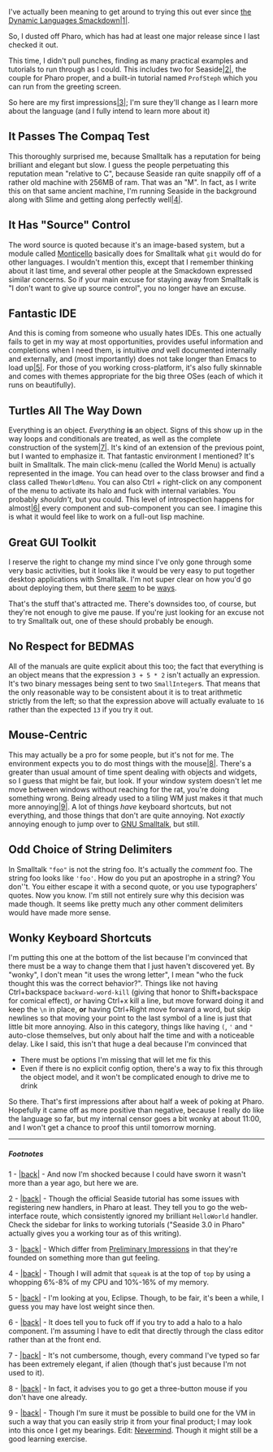 I've actually been meaning to get around to trying this out ever since [the Dynamic Languages Smackdown](/posts/language-smackdown-notes)<a name="note-Wed-Feb-01-220959EST-2012"></a>[|1|](#foot-Wed-Feb-01-220959EST-2012).

So, I dusted off Pharo, which has had at least one major release since I last checked it out.

This time, I didn't pull punches, finding as many practical examples and tutorials to run through as I could. This includes two for Seaside<a name="note-Wed-Feb-01-221359EST-2012"></a>[|2|](#foot-Wed-Feb-01-221359EST-2012), the couple for Pharo proper, and a built-in tutorial named `ProfSteph` which you can run from the greeting screen.

So here are my first impressions<a name="note-Wed-Feb-01-221734EST-2012"></a>[|3|](#foot-Wed-Feb-01-221734EST-2012); I'm sure they'll change as I learn more about the language (and I fully intend to learn more about it)

## It Passes The Compaq Test

This thoroughly surprised me, because Smalltalk has a reputation for being brilliant and elegant but slow. I guess the people perpetuating this reputation mean "relative to C", because Seaside ran quite snappily off of a rather old machine with 256MB of ram. That was an "M". In fact, as I write this on that same ancient machine, I'm running Seaside in the background along with Slime and getting along perfectly well<a name="note-Wed-Feb-01-222417EST-2012"></a>[|4|](#foot-Wed-Feb-01-222417EST-2012).

## It Has "Source" Control

The word source is quoted because it's an image-based system, but a module called [Monticello](http://wiki.squeak.org/squeak/1287) basically does for Smalltalk what `git` would do for other languages. I wouldn't mention this, except that I remember thinking about it last time, and several other people at the Smackdown expressed similar concerns. So if your main excuse for staying away from Smalltalk is "I don't want to give up source control", you no longer have an excuse.

## Fantastic IDE

And this is coming from someone who usually hates IDEs. This one actually fails to get in my way at most opportunities, provides useful information and completions when I need them, is intuitive *and* well documented internally and externally, and (most importantly) does not take longer than Emacs to load up<a name="note-Wed-Feb-01-224001EST-2012"></a>[|5|](#foot-Wed-Feb-01-224001EST-2012). For those of you working cross-platform, it's also fully skinnable and comes with themes appropriate for the big three OSes (each of which it runs on beautifully).

## Turtles All The Way Down

Everything is an object. *Everything* **is** an object. Signs of this show up in the way loops and conditionals are treated, as well as the complete construction of the system<a name="note-Wed-Feb-01-225456EST-2012"></a>[|7|](#foot-Wed-Feb-01-225456EST-2012). It's kind of an extension of the previous point, but I wanted to emphasize it. That fantastic environment I mentioned? It's built in Smalltalk. The main click-menu (called the World Menu) is actually represented in the image. You can head over to the class browser and find a class called `TheWorldMenu`. You can also Ctrl + right-click on any component of the menu to activate its halo and fuck with internal variables. You probably *shouldn't*, but you could. This level of introspection happens for almost<a name="note-Wed-Feb-01-224813EST-2012"></a>[|6|](#foot-Wed-Feb-01-224813EST-2012) every component and sub-component you can see. I imagine this is what it would feel like to work on a full-out lisp machine.

## Great GUI Toolkit

I reserve the right to change my mind since I've only gone through some very basic activities, but it looks like it would be very easy to put together desktop applications with Smalltalk. I'm not super clear on how you'd go about deploying them, but there [seem](http://forum.world.st/Desktop-application-with-Pharo-td3453812.html) to be [ways](http://code.google.com/p/pharo/wiki/HowToDeployAnApplication).

That's the stuff that's attracted me. There's downsides too, of course, but they're not enough to give me pause. If you're just looking for an excuse not to try Smalltalk out, one of these should probably be enough.

## No Respect for BEDMAS

All of the manuals are quite explicit about this too; the fact that everything is an object means that the expression `3 + 5 * 2` isn't actually an expression. It's two binary messages being sent to two `SmallInteger`s. That means that the only reasonable way to be consistent about it is to treat arithmetic strictly from the left; so that the expression above will actually evaluate to `16` rather than the expected `13` if you try it out.

## Mouse-Centric

This may actually be a pro for some people, but it's not for me. The environment expects you to do most things with the mouse<a name="note-Wed-Feb-01-233751EST-2012"></a>[|8|](#foot-Wed-Feb-01-233751EST-2012). There's a greater than usual amount of time spent dealing with objects and widgets, so I guess that might be fair, but look. If your window system doesn't let me move between windows without reaching for the rat, you're doing something wrong. Being already used to a tiling WM just makes it that much more annoying<a name="note-Wed-Feb-01-233848EST-2012"></a>[|9|](#foot-Wed-Feb-01-233848EST-2012). A lot of things *have* keyboard shortcuts, but not everything, and those things that don't are quite annoying. Not *exactly* annoying enough to jump over to [GNU Smalltalk](http://smalltalk.gnu.org/), but still.

## Odd Choice of String Delimiters

In Smalltalk `"foo"` is not the string foo. It's actually the *comment* foo. The string foo looks like `'foo'`. How do you put an apostrophe in a string? You don''t. You either escape it with a second quote, or you use typographers’ quotes. Now you know. I'm still not entirely sure why this decision was made though. It seems like pretty much any other comment delimiters would have made more sense.

## Wonky Keyboard Shortcuts

I'm putting this one at the bottom of the list because I'm convinced that there must be a way to change them that I just haven't discovered yet. By "wonky", I don't mean "it uses the wrong letter", I mean "who the fuck thought this was the correct behavior?". Things like not having Ctrl+backspace `backward-word-kill` (giving that honor to Shift+backspace for comical effect), *or* having Ctrl+x kill a line, but move forward doing it and keep the `\n` in place, **or** having Ctrl+Right move forward a word, but skip newlines so that moving your point to the last symbol of a line is just that little bit more annoying. Also in this category, things like having `(`, `'` and `"` auto-close themselves, but only about half the time and with a noticeable delay. Like I said, this isn't that huge a deal because I'm convinced that


- There must be options I'm missing that will let me fix this
- Even if there is no explicit config option, there's a way to fix this through the object model, and it won't be complicated enough to drive me to drink


So there. That's first impressions after about half a week of poking at Pharo. Hopefully it came off as more positive than negative, because I really do like the language so far, but my internal censor goes a bit wonky at about 11:00, and I won't get a chance to proof this until tomorrow morning.

* * *
##### Footnotes

1 - <a name="foot-Wed-Feb-01-220959EST-2012"></a>[|back|](#note-Wed-Feb-01-220959EST-2012) - And now I'm shocked because I could have sworn it wasn't more than a year ago, but here we are.

2 - <a name="foot-Wed-Feb-01-221359EST-2012"></a>[|back|](#note-Wed-Feb-01-221359EST-2012) - Though the official Seaside tutorial has some issues with registering new handlers, in Pharo at least. They tell you to go the web-interface route, which consistently ignored my brilliant `HelloWorld` handler. Check the sidebar for links to working tutorials ("Seaside 3.0 in Pharo" actually gives you a working tour as of this writing).

3 - <a name="foot-Wed-Feb-01-221734EST-2012"></a>[|back|](#note-Wed-Feb-01-221734EST-2012) - Which differ from [Preliminary Impressions](/posts/language-smackdown-notes) in that they're founded on something more than gut feeling.

4 - <a name="foot-Wed-Feb-01-222417EST-2012"></a>[|back|](#note-Wed-Feb-01-222417EST-2012) - Though I will admit that `squeak` is at the top of `top` by using a whopping 6%-8% of my CPU and 10%-16% of my memory.

5 - <a name="foot-Wed-Feb-01-224001EST-2012"></a>[|back|](#note-Wed-Feb-01-224001EST-2012) - I'm looking at you, Eclipse. Though, to be fair, it's been a while, I guess you may have lost weight since then.

6 - <a name="foot-Wed-Feb-01-224813EST-2012"></a>[|back|](#note-Wed-Feb-01-224813EST-2012) - It does tell you to fuck off if you try to add a halo to a halo component. I'm assuming I have to edit that directly through the class editor rather than at the front end.

7 - <a name="foot-Wed-Feb-01-225456EST-2012"></a>[|back|](#note-Wed-Feb-01-225456EST-2012) - It's not cumbersome, though, every command I've typed so far has been extremely elegant, if alien (though that's just because I'm not used to it).

8 - <a name="foot-Wed-Feb-01-233751EST-2012"></a>[|back|](#note-Wed-Feb-01-233751EST-2012) - In fact, it advises you to go get a three-button mouse if you don't have one already.

9 - <a name="foot-Wed-Feb-01-233848EST-2012"></a>[|back|](#note-Wed-Feb-01-233848EST-2012) - Though I'm sure it must be possible to build one for the VM in such a way that you can easily strip it from your final product; I may look into this once I get my bearings. Edit: [Nevermind](http://forum.world.st/Tiling-Window-Manager-status-update-td3561695.html). Though it might still be a good learning exercise.
